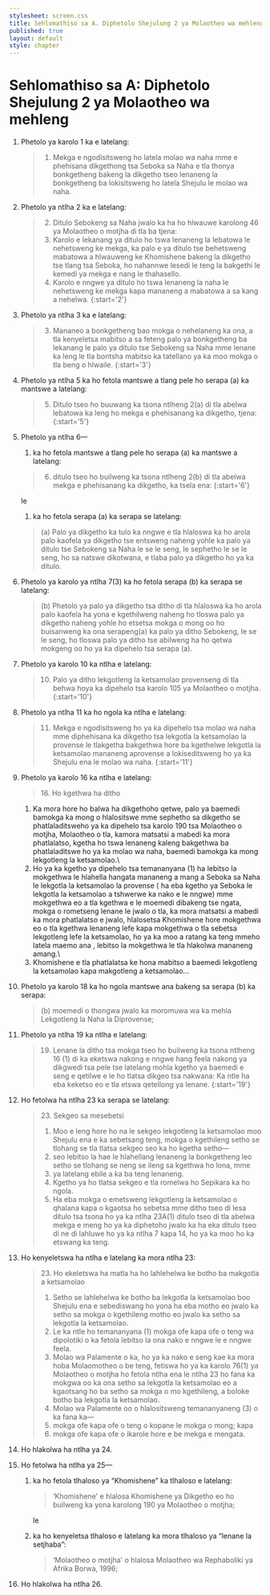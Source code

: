 ```yaml
---
stylesheet: screen.css
title: Sehlomathiso sa A. Diphetolo Shejulung 2 ya Molaotheo wa mehleng
published: true
layout: default
style: chapter
---
```


# Sehlomathiso sa A: Diphetolo Shejulung 2 ya Molaotheo wa mehleng

1.	Phetolo ya karolo 1 ka e latelang:

	> 1. Mekga e ngodisitsweng ho latela molao wa naha mme e phehisana dikgethong tsa Seboka sa Naha e tla thonya bonkgetheng bakeng la dikgetho tseo lenaneng la bonkgetheng ba lokisitsweng ho latela Shejulu le molao wa naha.

2.	Phetolo ya ntlha 2 ka e latelang:

	> 2. Ditulo Sebokeng sa Naha jwalo ka ha ho hlwauwe karolong 46 ya Molaotheo o motjha di tla ba tjena:
	>	1.	Karolo e lekanang ya ditulo ho tswa lenaneng la lebatowa le nehetsweng ke mekga, ka palo e ya ditulo tse behetsweng mabatowa a hlwauweng ke Khomishene bakeng la dikgetho tse tlang tsa Seboka, ho nahannwe lesedi le teng la bakgethi le kemedi ya mekga e nang le thahasello.
	>	1.	Karolo e nngwe ya ditulo ho tswa lenaneng la naha le nehetsweng ke mekga kapa mananeng a mabatowa a sa kang a nehelwa.
	> {:start='2'}

3.	Phetolo ya ntlha 3 ka e latelang:

	> 3. Mananeo a bonkgetheng bao mokga o nehelaneng ka ona, a tla kenyeletsa mabitso a sa feteng palo ya bonkgetheng ba lekanang le palo ya ditulo tse Sebokeng sa Naha mme lenane ka leng le tla bontsha mabitso ka tatellano ya ka moo mokga o tla beng o hlwaile.
	> {:start='3'}

4.	Phetolo ya ntlha 5 ka ho fetola mantswe a tlang pele ho serapa (a) ka mantswe a latelang:

	> 5. Ditulo tseo ho buuwang ka tsona ntlheng 2(a) di tla abelwa lebatowa ka leng ho mekga e phehisanang ka dikgetho, tjena:
	> {:start='5'}

5.	Phetolo ya ntlha 6—
	1.	ka ho fetola mantswe a tlang pele ho serapa (a) ka mantswe a latelang:

	> 6. ditulo tseo ho builweng ka tsona ntlheng 2(b) di tla abelwa mekga e phehisanang ka dikgetho, ka tsela ena:
	> {:start='6'} 
	
	le

	1.	ka ho fetola serapa (a) ka serapa se latelang:

	> (a) Palo ya dikgetho ka tulo ka nngwe e tla hlaloswa ka ho arola palo kaofela ya dikgetho tse entsweng naheng yohle ka palo ya ditulo tse Sebokeng sa Naha le se le seng, le sephetho le se le seng, ho sa natswe dikotwana, e tlaba palo ya dikgetho ho ya ka ditulo.

6.	Phetolo ya karolo ya ntlha 7(3) ka ho fetola serapa (b) ka serapa se latelang:

	> (b) Phetolo ya palo ya dikgetho tsa ditho di tla hlaloswa ka ho arola palo kaofela ha yona e kgethilweng naheng ho tloswa palo ya dikgetho naheng yohle ho etsetsa mokga o mong oo ho buisanweng ka ona serapeng(a) ka palo ya ditho Sebokeng, le se le seng, ho tloswa palo ya ditho tse abilweng ha ho qetwa mokgeng oo ho ya ka dipehelo tsa serapa (a).

7.	Phetolo ya karolo 10 ka ntlha e latelang:

	> 10. Palo ya ditho lekgotleng la ketsamolao provenseng di tla behwa hoya ka dipehelo tsa karolo 105 ya Molaotheo o motjha.
	> {:start='10'}

8.	Phetolo ya ntlha 11 ka ho ngola ka ntlha e latelang:

	> 11. Mekga e ngodisitsweng ho ya ka dipehelo tsa molao wa naha mme diphehisana ka dikgetho tsa lekgotla la ketsamolao la provense le tlakgetha bakgethwa hore ba kgethelwe lekgotla la ketsamolao mananeng aprovense a lokiseditsweng ho ya ka Shejulu ena le molao wa naha.
	> {:start='11'}

9.	Phetolo ya karolo 16 ka ntlha e latelang:

	> 16\. Ho kgethwa ha ditho
	> 
	1.	Ka mora hore ho balwa ha dikgethoho qetwe, palo ya baemedi bamokga ka mong o hlalositswe mme sephetho sa dikgetho se phatlaladitsweho ya ka dipehelo tsa karolo 190 tsa Molaotheo o motjha, Molaotheo o tla, kamora matsatsi a mabedi ka mora phatlalatso, kgetha ho tswa lenaneng kaleng bakgethwa ba phatlaladitswe ho ya ka molao wa naha, baemedi bamokga ka mong lekgotleng la ketsamolao.\\
	2. Ho ya ka kgetho ya dipehelo tsa temananyana (1) ha lebitso la mokgethwa le hlahella hangata mananeng a mang a Seboka sa Naha le lekgotla la ketsamolao la provense ( ha eba kgetho ya Seboka le lekgotla la ketsamolao a tshwerwe ka nako e le nngwe) mme mokgethwa eo a tla kgethwa e le moemedi dibakeng tse ngata, mokga o rometseng lenane le jwalo o tla, ka mora matsatsi a mabedi ka mora phatlalatso e jwalo, hlalosetsa Khomishene hore mokgethwa eo o tla kgethwa lenaneng lefe kapa mokgethwa o tla sebetsa lekgotleng lefe la ketsamolao, ho ya ka moo a ratang ka teng mmeho latela maemo ana , lebitso la mokgethwa le tla hlakolwa mananeng amang.\\
	3. Khomishene e tla phatlalatsa ke hona mabitso a baemedi lekgotleng la ketsamolao kapa makgotleng a ketsamolao...

10.	Phetolo ya karolo 18 ka ho ngola mantswe ana bakeng sa serapa (b) ka serapa:

	> (b) moemedi o thongwa jwalo ka moromuwa wa ka mehla Lekgotleng la Naha la Diprovense;

11.	Phetolo ya ntlha 19 ka ntlha e latelang:

	> 19. Lenane la ditho tsa mokga tseo ho builweng ka tsona ntlheng 16 (1) di ka eketswa nakong e nngwe hang feela nakong ya dikgwedi tsa pele tse latelang mohla kgetho ya baemedi e seng e qetilwe e le ho tlatsa dikgeo tsa nakwana: Ka ntle ha eba keketso eo e tla etswa qetellong ya lenane.
	> {:start='19'}

12.	Ho fetolwa ha ntlha 23 ka serapa se latelang:

	> 23\. Sekgeo sa mesebetsi
	> 
	> 1.	Moo e leng hore ho na le sekgeo lekgotleng la ketsamolao moo Shejulu ena e ka sebetsang teng, mokga o kgethileng setho se tlohang se tla tlatsa sekgeo seo ka ho kgetha setho—
	>	1.	seo lebitso la hae le hlahellang lenaneng la bonkgetheng leo setho se tlohang se neng se ileng sa kgethwa ho lona, mme
	>	1.	ya latelang ebile a ka ba teng lenaneng.
	> 1.	Kgetho ya ho tlatsa sekgeo e tla romelwa ho Sepikara ka ho ngola.
	> 1.	Ha eba mokga o emetsweng lekgotleng la ketsamolao o qhalana kapa o kgaotsa ho sebetsa mme ditho tseo di lesa ditulo tsa tsona ho ya ka ntlha 23A(1) ditulo tseo di tla abelwa mekga e meng ho ya ka diphetoho jwalo ka ha eka ditulo tseo di ne di lahluwe ho ya ka ntlha 7 kapa 14, ho ya ka moo ho ka etswang ka teng.

13.	Ho kenyeletswa ha ntlha e latelang ka mora ntlha 23:

	> 23\. Ho ekeletswa ha matla ha ho lahlehelwa ke botho ba makgotla a ketsamolao
	> 
	> 1.	Setho se lahlehelwa ke botho ba lekgotla la ketsamolao boo Shejulu ena e sebediswang ho yona ha eba motho eo jwalo ka setho sa mokga o kgethileng motho eo jwalo ka setho sa lekgotla la ketsamolao.
	> 1.	Le ka ntle ho temananyana (1) mokga ofe kapa ofe o teng wa dipolotiki o ka fetola lebitso la ona nako e nngwe le e nngwe feela.
	> 1.	Molao wa Palamente o ka, ho ya ka nako e seng kae ka mora hoba Molaomotheo o be teng, fetiswa ho ya ka karolo 76(1) ya Molaotheo o motjha ho fetola ntlha ena le ntlha 23 ho fana ka mokgwa oo ka ona setho sa lekgotla la ketsamolao eo a kgaotsang ho ba setho sa mokga o mo kgethileng, a boloke botho ba lekgotla la ketsamolao.
	> 1.	Molao wa Palamente oo o hlalositsweng temananyaneng (3) o ka fana ka—
	>	1.	mokga ofe kapa ofe o teng o kopane le mokga o mong; kapa
	>	1.	mokga ofe kapa ofe o ikarole hore e be mekga e mengata.

14.	Ho hlakolwa ha ntlha ya 24.
15.	Ho fetolwa ha ntlha ya 25—
	1.	ka ho fetola tlhaloso ya “Khomishene” ka tlhaloso e latelang:

		> ‘Khomishene' e hlalosa Khomishene ya Dikgetho eo ho builweng ka yona karolong 190 ya Molaotheo o motjha;
	
		le

	1.	ka ho kenyeletsa tlhaloso e latelang ka mora tlhaloso ya “lenane la setjhaba”:
	
		> ‘Molaotheo o motjha' o hlalosa Molaotheo wa Rephaboliki ya Afrika Borwa, 1996;

16.	Ho hlakolwa ha ntlha 26.
